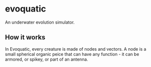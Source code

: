 # evoquatic
An underwater evolution simulator.

## How it works 
In Evoquatic, every creature is made of nodes and vectors. A node is a small spherical organic peice that can have any function - it can be armored, or spikey, or part of an antenna. 